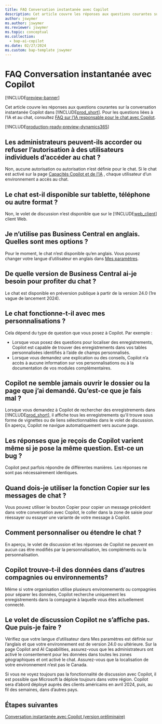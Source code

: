 ```yaml
---
title: FAQ Conversation instantanée avec Copilot
description: Cet article couvre les réponses aux questions courantes sur la conversation instantanée Copilot dans Business Central.
author: jswymer
ms.author: jswymer
ms.reviewer: jswymer
ms.topic: conceptual
ms.collection:
  - bap-ai-copilot
ms.date: 02/27/2024
ms.custom: bap-template jswymer
---
```

# <a name="chat-with-copilot-faq"></a>FAQ Conversation instantanée avec Copilot

[!INCLUDE[preview-banner](includes/preview-banner.md)]

Cet article couvre les réponses aux questions courantes sur la conversation instantanée Copilot dans [!INCLUDE[prod_short](includes/prod_short.md)]. Pour les questions liées à l’IA et au chat, consultez [FAQ sur l’IA responsable pour le chat avec Copilot](faqs-chat-with-copilot.md).

[!INCLUDE[production-ready-preview-dynamics365](includes/production-ready-preview-dynamics365.md)]

## <a name="can-admins-grant-or-deny-permission-to-individual-users-to-get-access-to-chat"></a>Les administrateurs peuvent-ils accorder ou refuser l’autorisation à des utilisateurs individuels d’accéder au chat ?

Non, aucune autorisation ou autorisation n’est définie pour le chat. Si le chat est activé sur la page [Capacités Copilot et de l’IA](enable-ai.md) , chaque utilisateur d’un environnement a accès au chat.
 
## <a name="is-chat-available-on-tablet-phone-or-other-form-factors"></a>Le chat est-il disponible sur tablette, téléphone ou autre format ?

Non, le volet de discussion n’est disponible que sur le [!INCLUDE[web_client](includes/web_client.md)] client Web.

## <a name="i-dont-use-business-central-in-english-what-are-my-options"></a>Je n’utilise pas Business Central en anglais. Quelles sont mes options ?

Pour le moment, le chat n’est disponible qu’en anglais. Vous pouvez changer votre langue d’utilisateur en anglais dans [Mes paramètres](ui-change-basic-settings.md#language).

## <a name="which-business-central-version-do-i-need-to-experience-chat"></a>De quelle version de Business Central ai-je besoin pour profiter du chat ?

Le chat est disponible en préversion publique à partir de la version 24.0 (1re vague de lancement 2024).

## <a name="does-chat-work-with-my-customizations"></a>Le chat fonctionne-t-il avec mes personnalisations ?

Cela dépend du type de question que vous posez à Copilot. Par exemple :

- Lorsque vous posez des questions pour localiser des enregistrements, Copilot est capable de trouver des enregistrements dans vos tables personnalisées identifiés à l’aide de champs personnalisés.
- Lorsque vous demandez une explication ou des conseils, Copilot n’a accès à aucune information sur vos personnalisations ou à la documentation de vos modules complémentaires.

## <a name="copilot-never-seems-to-open-the-record-or-page-i-asked-for-what-am-i-doing-wrong"></a>Copilot ne semble jamais ouvrir le dossier ou la page que j’ai demandé. Qu’est-ce que je fais mal ?

Lorsque vous demandez à Copilot de rechercher des enregistrements dans [!INCLUDE[prod_short](includes/prod_short.md)], il affiche tous les enregistrements qu’il trouve sous forme de vignettes ou de liens sélectionnables dans le volet de discussion. En aperçu, Copilot ne navigue automatiquement vers aucune page.

## <a name="the-answers-i-get-from-copilot-vary-even-though-i-ask-the-same-question-is-it-a-bug"></a>Les réponses que je reçois de Copilot varient même si je pose la même question. Est-ce un bug ?

Copilot peut parfois répondre de différentes manières. Les réponses ne sont pas nécessairement identiques.

## <a name="when-should-i-use-the-copy-function-on-chat-messages"></a>Quand dois-je utiliser la fonction Copier sur les messages de chat ?

Vous pouvez utiliser le bouton Copier pour copier un message précédent dans votre conversation avec Copilot, le coller dans la zone de saisie pour réessayer ou essayer une variante de votre message à Copilot.

## <a name="how-do-i-customize-or-extend-chat"></a>Comment personnaliser ou étendre le chat ?

En aperçu, le volet de discussion et les réponses de Copilot ne peuvent en aucun cas être modifiés par la personnalisation, les compléments ou la personnalisation.

## <a name="does-copilot-find-data-in-other-companies-or-environments"></a>Copilot trouve-t-il des données dans d’autres compagnies ou environnements?

Même si votre organisation utilise plusieurs environnements ou compagnies pour séparer les données, Copilot recherche uniquement les enregistrements dans la compagnie à laquelle vous êtes actuellement connecté.

## <a name="the-copilot-chat-pane-doesnt-show-what-can-i-do"></a>Le volet de discussion Copilot ne s’affiche pas. Que puis-je faire ?

Vérifiez que votre langue d’utilisateur dans Mes paramètres est définie sur l’anglais et que votre environnement est de version 24.0 ou ultérieure. Sur la page Copilot and AI Capabilities, assurez-vous que les administrateurs ont activé le consentement pour les données dans toutes les zones géographiques et ont activé le chat. Assurez-vous que la localisation de votre environnement n’est pas le Canada.

Si vous ne voyez toujours pas la fonctionnalité de discussion avec Copilot, il est possible que Microsoft la déploie toujours dans votre région. Copilot sera d’abord déployé auprès des clients américains en avril 2024, puis, au fil des semaines, dans d’autres pays.

## <a name="next-steps"></a>Étapes suivantes

[Conversation instantanée avec Copilot (version préliminaire)](chat-with-copilot.md)
